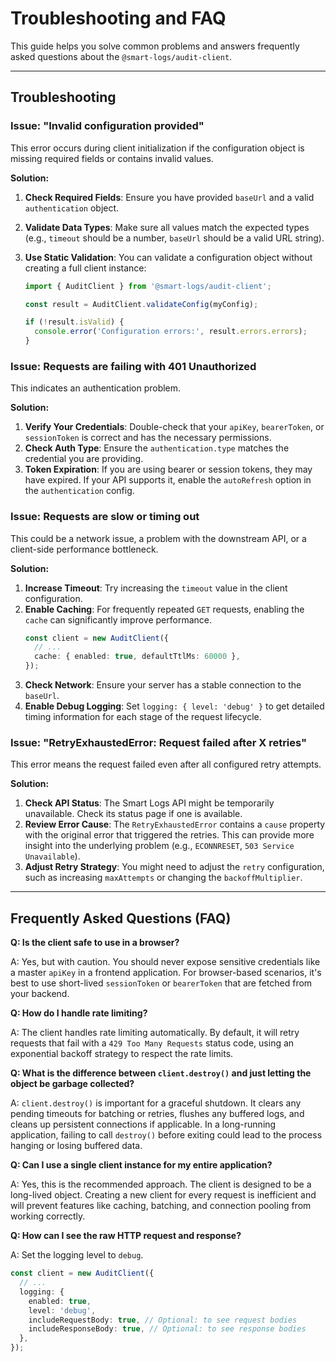 # Troubleshooting and FAQ

This guide helps you solve common problems and answers frequently asked questions about the `@smart-logs/audit-client`.

---

## Troubleshooting

### Issue: "Invalid configuration provided"

This error occurs during client initialization if the configuration object is missing required fields or contains invalid values.

**Solution:**

1.  **Check Required Fields**: Ensure you have provided `baseUrl` and a valid `authentication` object.
2.  **Validate Data Types**: Make sure all values match the expected types (e.g., `timeout` should be a number, `baseUrl` should be a valid URL string).
3.  **Use Static Validation**: You can validate a configuration object without creating a full client instance:

    ```typescript
    import { AuditClient } from '@smart-logs/audit-client';

    const result = AuditClient.validateConfig(myConfig);

    if (!result.isValid) {
      console.error('Configuration errors:', result.errors.errors);
    }
    ```

### Issue: Requests are failing with 401 Unauthorized

This indicates an authentication problem.

**Solution:**

1.  **Verify Your Credentials**: Double-check that your `apiKey`, `bearerToken`, or `sessionToken` is correct and has the necessary permissions.
2.  **Check Auth Type**: Ensure the `authentication.type` matches the credential you are providing.
3.  **Token Expiration**: If you are using bearer or session tokens, they may have expired. If your API supports it, enable the `autoRefresh` option in the `authentication` config.

### Issue: Requests are slow or timing out

This could be a network issue, a problem with the downstream API, or a client-side performance bottleneck.

**Solution:**

1.  **Increase Timeout**: Try increasing the `timeout` value in the client configuration.
2.  **Enable Caching**: For frequently repeated `GET` requests, enabling the `cache` can significantly improve performance.
    ```typescript
    const client = new AuditClient({
      // ...
      cache: { enabled: true, defaultTtlMs: 60000 },
    });
    ```
3.  **Check Network**: Ensure your server has a stable connection to the `baseUrl`.
4.  **Enable Debug Logging**: Set `logging: { level: 'debug' }` to get detailed timing information for each stage of the request lifecycle.

### Issue: "RetryExhaustedError: Request failed after X retries"

This error means the request failed even after all configured retry attempts.

**Solution:**

1.  **Check API Status**: The Smart Logs API might be temporarily unavailable. Check its status page if one is available.
2.  **Review Error Cause**: The `RetryExhaustedError` contains a `cause` property with the original error that triggered the retries. This can provide more insight into the underlying problem (e.g., `ECONNRESET`, `503 Service Unavailable`).
3.  **Adjust Retry Strategy**: You might need to adjust the `retry` configuration, such as increasing `maxAttempts` or changing the `backoffMultiplier`.

---

## Frequently Asked Questions (FAQ)

**Q: Is the client safe to use in a browser?**

A: Yes, but with caution. You should never expose sensitive credentials like a master `apiKey` in a frontend application. For browser-based scenarios, it's best to use short-lived `sessionToken` or `bearerToken` that are fetched from your backend.

**Q: How do I handle rate limiting?**

A: The client handles rate limiting automatically. By default, it will retry requests that fail with a `429 Too Many Requests` status code, using an exponential backoff strategy to respect the rate limits.

**Q: What is the difference between `client.destroy()` and just letting the object be garbage collected?**

A: `client.destroy()` is important for a graceful shutdown. It clears any pending timeouts for batching or retries, flushes any buffered logs, and cleans up persistent connections if applicable. In a long-running application, failing to call `destroy()` before exiting could lead to the process hanging or losing buffered data.

**Q: Can I use a single client instance for my entire application?**

A: Yes, this is the recommended approach. The client is designed to be a long-lived object. Creating a new client for every request is inefficient and will prevent features like caching, batching, and connection pooling from working correctly.

**Q: How can I see the raw HTTP request and response?**

A: Set the logging level to `debug`.

```typescript
const client = new AuditClient({
  // ...
  logging: {
    enabled: true,
    level: 'debug',
    includeRequestBody: true, // Optional: to see request bodies
    includeResponseBody: true, // Optional: to see response bodies
  },
});
```
